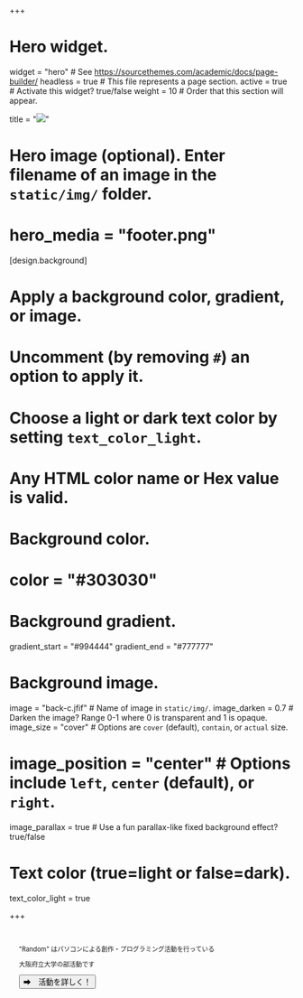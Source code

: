 +++
# Hero widget.
widget = "hero"  # See https://sourcethemes.com/academic/docs/page-builder/
headless = true  # This file represents a page section.
active = true  # Activate this widget? true/false
weight = 10  # Order that this section will appear.

title = "<img src='/img/footer.png'>"

# Hero image (optional). Enter filename of an image in the `static/img/` folder.
# hero_media = "footer.png"

[design.background]
  # Apply a background color, gradient, or image.
  #   Uncomment (by removing `#`) an option to apply it.
  #   Choose a light or dark text color by setting `text_color_light`.
  #   Any HTML color name or Hex value is valid.

  # Background color.
  # color = "#303030"

  # Background gradient.
  gradient_start = "#994444"
  gradient_end = "#777777"

  # Background image.
  image = "back-c.jfif"  # Name of image in `static/img/`.
  image_darken = 0.7  # Darken the image? Range 0-1 where 0 is transparent and 1 is opaque.
  image_size = "cover"  #  Options are `cover` (default), `contain`, or `actual` size.
  # image_position = "center"  # Options include `left`, `center` (default), or `right`.
  image_parallax = true  # Use a fun parallax-like fixed background effect? true/false

  # Text color (true=light or false=dark).
  text_color_light = true

+++

<div style="font-size : 0.8em; padding : 1.5em;">

"Random" はパソコンによる創作・プログラミング活動を行っている

大阪府立大学の部活動です

[<button class="my-button">➡　活動を詳しく！</button>](/about/)

<br/>
<div style="height: 3.5em" class="mobile-disable"></div>
<br/>

</div>
